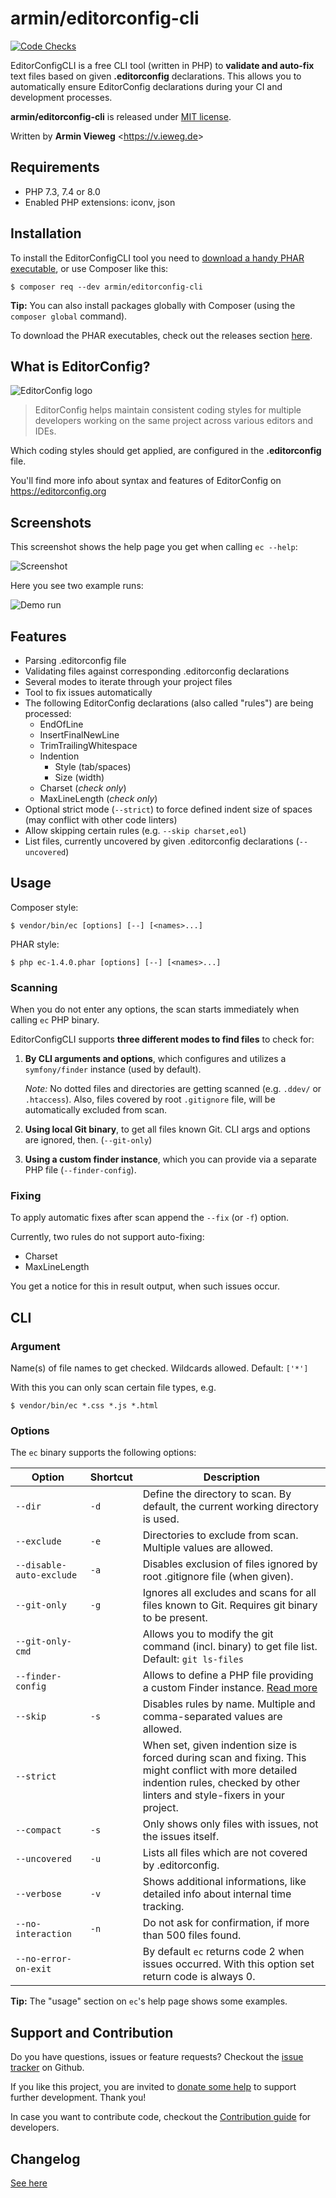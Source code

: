 # armin/editorconfig-cli

[![Code Checks](https://github.com/a-r-m-i-n/editorconfig-cli/actions/workflows/code-checks.yml/badge.svg)](https://github.com/a-r-m-i-n/editorconfig-cli/actions/workflows/code-checks.yml)

EditorConfigCLI is a free CLI tool (written in PHP) to **validate and auto-fix** text files based on given **.editorconfig** declarations.
This allows you to automatically ensure EditorConfig declarations during your CI and development processes.

**armin/editorconfig-cli** is released under [MIT license](LICENSE).

Written by **Armin Vieweg**  <<https://v.ieweg.de>>


## Requirements

- PHP 7.3, 7.4 or 8.0
- Enabled PHP extensions: iconv, json


## Installation

To install the EditorConfigCLI tool you need to [download a handy PHAR executable](https://github.com/a-r-m-i-n/editorconfig-cli/releases),
or use Composer like this:

```
$ composer req --dev armin/editorconfig-cli
```

**Tip:** You can also install packages globally with Composer (using the ``composer global`` command).

To download the PHAR executables, check out the releases section
[here](https://github.com/a-r-m-i-n/editorconfig-cli/releases).


## What is EditorConfig?

![EditorConfig logo](docs/images/editorconfig-logo.png)

> EditorConfig helps maintain consistent coding styles for multiple developers working on the
> same project across various editors and IDEs.

Which coding styles should get applied, are configured in the **.editorconfig** file.

You'll find more info about syntax and features of EditorConfig on
https://editorconfig.org


## Screenshots

This screenshot shows the help page you get when calling ``ec --help``:

![Screenshot](docs/images/ec-1.4.png)


Here you see two example runs:

![Demo run](docs/images/ec-demo.gif)


## Features

- Parsing .editorconfig file
- Validating files against corresponding .editorconfig declarations
- Several modes to iterate through your project files
- Tool to fix issues automatically
- The following EditorConfig declarations (also called "rules") are being processed:
    - EndOfLine
    - InsertFinalNewLine
    - TrimTrailingWhitespace
    - Indention
        - Style (tab/spaces)
        - Size (width)
    - Charset (*check only*)
    - MaxLineLength (*check only*)
- Optional strict mode (``--strict``) to force defined indent size of spaces (may conflict with other code linters)
- Allow skipping certain rules (e.g. ``--skip charset,eol``)
- List files, currently uncovered by given .editorconfig declarations (``--uncovered``)

## Usage

Composer style:
```
$ vendor/bin/ec [options] [--] [<names>...]
```

PHAR style:
```
$ php ec-1.4.0.phar [options] [--] [<names>...]
```

### Scanning

When you do not enter any options, the scan starts immediately when calling ``ec`` PHP binary.

EditorConfigCLI supports **three different modes to find files** to check for:

1. **By CLI arguments and options**, which configures and utilizes a ``symfony/finder`` instance (used by default).

   *Note:* No dotted files and directories are getting scanned (e.g. ``.ddev/`` or ``.htaccess``).
   Also, files covered by root ``.gitignore`` file, will be automatically excluded from scan.

2. **Using local Git binary**, to get all files known Git. CLI args and options are ignored, then. (``--git-only``)

3. **Using a custom finder instance**, which you can provide via a separate PHP file (``--finder-config``).


### Fixing

To apply automatic fixes after scan append the ``--fix`` (or ``-f``) option.

Currently, two rules do not support auto-fixing:

- Charset
- MaxLineLength

You get a notice for this in result output, when such issues occur.


## CLI

### Argument

Name(s) of file names to get checked. Wildcards allowed. Default: ``['*']``

With this you can only scan certain file types, e.g.

```
$ vendor/bin/ec *.css *.js *.html
```


### Options

The ``ec`` binary supports the following options:

| Option | Shortcut | Description |
| ------ | -------- | ----------- |
| ``--dir`` | ``-d`` | Define the directory to scan. By default, the current working directory is used. |
| ``--exclude`` | ``-e`` | Directories to exclude from scan. Multiple values are allowed. |
| ``--disable-auto-exclude`` | ``-a`` | Disables exclusion of files ignored by root .gitignore file (when given). |
| ``--git-only`` | ``-g`` | Ignores all excludes and scans for all files known to Git. Requires git binary to be present. |
| ``--git-only-cmd`` | | Allows you to modify the git command (incl. binary) to get file list. Default: ``git ls-files`` |
| ``--finder-config`` | | Allows to define a PHP file providing a custom Finder instance. [Read more](docs/CustomFinderInstance.md) |
| ``--skip`` | ``-s`` | Disables rules by name. Multiple and comma-separated values are allowed. |
| ``--strict`` | | When set, given indention size is forced during scan and fixing. This might conflict with more detailed indention rules, checked by other linters and style-fixers in your project. |
| ``--compact`` | ``-s`` | Only shows only files with issues, not the issues itself.  |
| ``--uncovered`` | ``-u`` | Lists all files which are not covered by .editorconfig. |
| ``--verbose`` | ``-v`` | Shows additional informations, like detailed info about internal time tracking. |
| ``--no-interaction`` | ``-n`` | Do not ask for confirmation, if more than 500 files found. |
| ``--no-error-on-exit`` | | By default ``ec`` returns code 2 when issues occurred. With this option set return code is always 0. |

**Tip:** The "usage" section on ``ec``'s help page shows some examples.


## Support and Contribution

Do you have questions, issues or feature requests? Checkout the
[issue tracker](https://github.com/a-r-m-i-n/editorconfig-cli/issues) on Github.

If you like this project, you are invited to [donate some help](https://www.paypal.com/cgi-bin/webscr?cmd=_s-xclick&hosted_button_id=2DCCULSKFRZFU)
to support further development. Thank you!

In case you want to contribute code, checkout the [Contribution guide](docs/Contribute.md) for developers.


## Changelog

[See here](docs/Versions.md)
